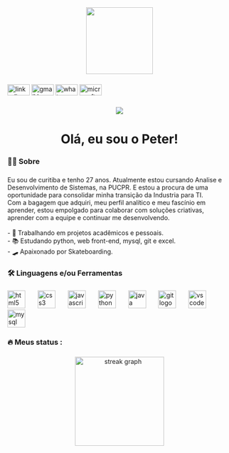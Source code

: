 <div align="center">
  <img height="150" src="https://media.giphy.com/media/M9gbBd9nbDrOTu1Mqx/giphy.gif"  />
</div>

###

<div align="left">
  <img src="https://raw.githubusercontent.com/maurodesouza/profile-readme-generator/master/src/assets/icons/social/linkedin/default.svg" width="50" height="25" alt="linkedin logo"  />
  <img src="https://raw.githubusercontent.com/maurodesouza/profile-readme-generator/master/src/assets/icons/social/gmail/default.svg" width="50" height="25" alt="gmail logo"  />
  <img src="https://raw.githubusercontent.com/maurodesouza/profile-readme-generator/master/src/assets/icons/social/whatsapp/default.svg" width="50" height="25" alt="whatsapp logo"  />
  <img src="https://raw.githubusercontent.com/maurodesouza/profile-readme-generator/master/src/assets/icons/social/microsoft-outlook/default.svg" width="50" height="25" alt="microsoft-outlook logo"  />
</div>

###

<div align="center">
  <img src="https://visitor-badge.laobi.icu/badge?page_id=peter-bueno.peter-bueno&"  />
</div>

###

<h1 align="center">Olá, eu sou o Peter!</h1>

###

<h3 align="left">👩‍💻  Sobre</h3>

###

<p align="left">Eu sou de curitiba e tenho 27 anos. Atualmente estou cursando Analise e Desenvolvimento de Sistemas, na PUCPR. E estou a procura de uma oportunidade para consolidar minha  transição da Industria para TI.<br>    Com a bagagem que adquiri, meu perfil analítico e meu fascínio em aprender, estou empolgado para colaborar com  soluções  criativas, aprender com a equipe e continuar me desenvolvendo.<br><br>- 🔭  Trabalhando em projetos acadêmicos e pessoais.<br>- 📚 Estudando python, web front-end, mysql, git e excel. <br>- 🛹 Apaixonado por Skateboarding.</p>

###



<h3 align="left">🛠 Linguagens e/ou Ferramentas</h3>

###

<div align="left">
  <img src="https://cdn.jsdelivr.net/gh/devicons/devicon/icons/html5/html5-original.svg" height="40" alt="html5 logo"  />
  <img width="20" />
  <img src="https://cdn.jsdelivr.net/gh/devicons/devicon/icons/css3/css3-original.svg" height="40" alt="css3 logo"  />
  <img width="20" />
  <img src="https://cdn.jsdelivr.net/gh/devicons/devicon/icons/javascript/javascript-original.svg" height="40" alt="javascript logo"  />
  <img width="20" />
  <img src="https://cdn.jsdelivr.net/gh/devicons/devicon/icons/python/python-original.svg" height="40" alt="python logo"  />
  <img width="20" />
  <img src="https://cdn.jsdelivr.net/gh/devicons/devicon/icons/java/java-original.svg" height="40" alt="java logo"  />
  <img width="20" />
  <img src="https://cdn.jsdelivr.net/gh/devicons/devicon/icons/git/git-original.svg" height="40" alt="git logo"  />
  <img width="20" />
  <img src="https://cdn.jsdelivr.net/gh/devicons/devicon/icons/vscode/vscode-original.svg" height="40" alt="vscode logo"  />
  <img width="20" />
  <img src="https://cdn.jsdelivr.net/gh/devicons/devicon/icons/mysql/mysql-original.svg" height="40" alt="mysql logo"  />
</div>

###

<h3 align="left">🔥   Meus status :</h3>

###

<div align="center">
  <img src="https://streak-stats.demolab.com?user=peter-bueno&locale=en&mode=daily&theme=github_dark&hide_border=true&border_radius=20&date_format=M%20j%5B,%20Y%5D&order=3" height="200" alt="streak graph"  />
</div>

###
